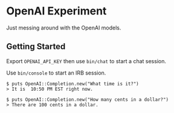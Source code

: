 # OpenAI Experiment

Just messing around with the OpenAI models.

## Getting Started
Export `OPENAI_API_KEY` then use `bin/chat` to start a chat session.

Use `bin/console` to start an IRB session.

```
$ puts OpenAI::Completion.new("What time is it?")
> It is  10:50 PM EST right now.

$ puts OpenAI::Completion.new("How many cents in a dollar?")
> There are 100 cents in a dollar.
```

